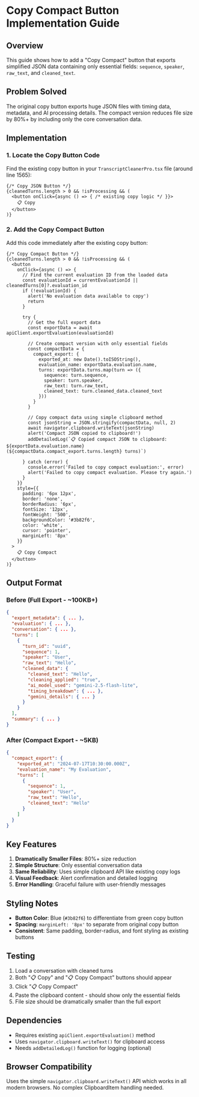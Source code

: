 # Copy Compact Button Implementation Guide

## Overview
This guide shows how to add a "Copy Compact" button that exports simplified JSON data containing only essential fields: `sequence`, `speaker`, `raw_text`, and `cleaned_text`.

## Problem Solved
The original copy button exports huge JSON files with timing data, metadata, and AI processing details. The compact version reduces file size by 80%+ by including only the core conversation data.

## Implementation

### 1. Locate the Copy Button Code
Find the existing copy button in your `TranscriptCleanerPro.tsx` file (around line 1565):

```tsx
{/* Copy JSON Button */}
{cleanedTurns.length > 0 && !isProcessing && (
  <button onClick={async () => { /* existing copy logic */ }}>
    📋 Copy
  </button>
)}
```

### 2. Add the Copy Compact Button
Add this code immediately after the existing copy button:

```tsx
{/* Copy Compact Button */}
{cleanedTurns.length > 0 && !isProcessing && (
  <button
    onClick={async () => {
      // Find the current evaluation ID from the loaded data
      const evaluationId = currentEvaluationId || cleanedTurns[0]?.evaluation_id
      if (!evaluationId) {
        alert('No evaluation data available to copy')
        return
      }
      
      try {
        // Get the full export data
        const exportData = await apiClient.exportEvaluation(evaluationId)
        
        // Create compact version with only essential fields
        const compactData = {
          compact_export: {
            exported_at: new Date().toISOString(),
            evaluation_name: exportData.evaluation.name,
            turns: exportData.turns.map(turn => ({
              sequence: turn.sequence,
              speaker: turn.speaker,
              raw_text: turn.raw_text,
              cleaned_text: turn.cleaned_data.cleaned_text
            }))
          }
        }
        
        // Copy compact data using simple clipboard method
        const jsonString = JSON.stringify(compactData, null, 2)
        await navigator.clipboard.writeText(jsonString)
        alert('Compact JSON copied to clipboard!')
        addDetailedLog(`📋 Copied compact JSON to clipboard: ${exportData.evaluation.name} (${compactData.compact_export.turns.length} turns)`)
        
      } catch (error) {
        console.error('Failed to copy compact evaluation:', error)
        alert('Failed to copy compact evaluation. Please try again.')
      }
    }}
    style={{
      padding: '6px 12px',
      border: 'none',
      borderRadius: '6px',
      fontSize: '12px',
      fontWeight: '500',
      backgroundColor: '#3b82f6',
      color: 'white',
      cursor: 'pointer',
      marginLeft: '8px'
    }}
  >
    📋 Copy Compact
  </button>
)}
```

## Output Format

### Before (Full Export - ~100KB+)
```json
{
  "export_metadata": { ... },
  "evaluation": { ... },
  "conversation": { ... },
  "turns": [
    {
      "turn_id": "uuid",
      "sequence": 1,
      "speaker": "User",
      "raw_text": "Hello",
      "cleaned_data": {
        "cleaned_text": "Hello",
        "cleaning_applied": "true",
        "ai_model_used": "gemini-2.5-flash-lite",
        "timing_breakdown": { ... },
        "gemini_details": { ... }
      }
    }
  ],
  "summary": { ... }
}
```

### After (Compact Export - ~5KB)
```json
{
  "compact_export": {
    "exported_at": "2024-07-17T10:30:00.000Z",
    "evaluation_name": "My Evaluation",
    "turns": [
      {
        "sequence": 1,
        "speaker": "User",
        "raw_text": "Hello",
        "cleaned_text": "Hello"
      }
    ]
  }
}
```

## Key Features

1. **Dramatically Smaller Files**: 80%+ size reduction
2. **Simple Structure**: Only essential conversation data
3. **Same Reliability**: Uses simple clipboard API like existing copy logs
4. **Visual Feedback**: Alert confirmation and detailed logging
5. **Error Handling**: Graceful failure with user-friendly messages

## Styling Notes

- **Button Color**: Blue (`#3b82f6`) to differentiate from green copy button
- **Spacing**: `marginLeft: '8px'` to separate from original copy button
- **Consistent**: Same padding, border-radius, and font styling as existing buttons

## Testing

1. Load a conversation with cleaned turns
2. Both "📋 Copy" and "📋 Copy Compact" buttons should appear
3. Click "📋 Copy Compact"
4. Paste the clipboard content - should show only the essential fields
5. File size should be dramatically smaller than the full export

## Dependencies

- Requires existing `apiClient.exportEvaluation()` method
- Uses `navigator.clipboard.writeText()` for clipboard access
- Needs `addDetailedLog()` function for logging (optional)

## Browser Compatibility

Uses the simple `navigator.clipboard.writeText()` API which works in all modern browsers. No complex ClipboardItem handling needed.